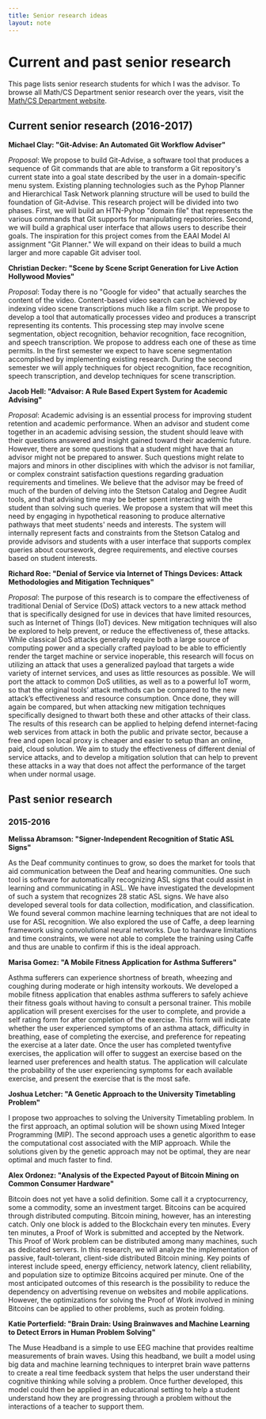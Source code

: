 ```yaml
---
title: Senior research ideas
layout: note
---
```


# Current and past senior research

This page lists senior research students for which I was the advisor. To browse all Math/CS Department senior research over the years, visit the [Math/CS Department website](https://www2.stetson.edu/mathcs/).

## Current senior research (2016-2017)

**Michael Clay: "Git-Advise: An Automated Git Workflow Adviser"**

*Proposal*: We propose to build Git-Advise, a software tool that produces a sequence of Git commands that are able to transform a Git repository's current state into a goal state described by the user in a domain-specific menu system. Existing planning technologies such as the Pyhop Planner and Hierarchical Task Network planning structure will be used to build the foundation of Git-Advise. This research project will be divided into two phases. First, we will build an HTN-Pyhop "domain file" that represents the various commands that Git supports for manipulating repositories. Second, we will build a graphical user interface that allows users to describe their goals. The inspiration for this project comes from the EAAI Model AI assignment "Git Planner." We will expand on their ideas to build a much larger and more capable Git adviser tool.

**Christian Decker: "Scene by Scene Script Generation for Live Action Hollywood Movies"**

*Proposal*: Today there is no "Google for video" that actually searches the content of the video. Content-based video search can be achieved by indexing video scene transcriptions much like a film script. We propose to develop a tool that automatically processes video and produces a transcript representing its contents. This processing step may involve scene segmentation, object recognition, behavior recognition, face recognition, and speech transcription. We propose to address each one of these as time permits. In the first semester we expect to have scene segmentation accomplished by implementing existing research. During the second semester we will apply techniques for object recognition, face recognition, speech transcription, and develop techniques for scene transcription.

**Jacob Hell: "Advaisor: A Rule Based Expert System for Academic Advising"**

*Proposal*: Academic advising is an essential process for improving student retention and academic performance. When an advisor and student come together in an academic advising session, the student should leave with their questions answered and insight gained toward their academic future. However, there are some questions that a student might have that an advisor might not be prepared to answer. Such questions might relate to majors and minors in other disciplines with which the advisor is not familiar, or complex constraint satisfaction questions regarding graduation requirements and timelines. We believe that the advisor may be freed of much of the burden of delving into the Stetson Catalog and Degree Audit tools, and that advising time may be better spent interacting with the student than solving such queries. We propose a system that will meet this need by engaging in hypothetical reasoning to produce alternative pathways that meet students' needs and interests. The system will internally represent facts and constraints from the Stetson Catalog and provide advisors and students with a user interface that supports complex queries about coursework, degree requirements, and elective courses based on student interests.

**Richard Roe: "Denial of Service via Internet of Things Devices: Attack Methodologies and Mitigation Techniques"**

*Proposal*: The purpose of this research is to compare the effectiveness of traditional Denial of Service (DoS) attack vectors to a new attack method that is specifically designed for use in devices that have limited resources, such as Internet of Things (IoT) devices. New mitigation techniques will also be explored to help prevent, or reduce the effectiveness of, these attacks. While classical DoS attacks generally require both a large source of computing power and a specially crafted payload to be able to efficiently render the target machine or service inoperable, this research will focus on utilizing an attack that uses a generalized payload that targets a wide variety of internet services, and uses as little resources as possible. We will port the attack to common DoS utilities, as well as to a powerful IoT worm, so that the original tools’ attack methods can be compared to the new attack’s effectiveness and resource consumption. Once done, they will again be compared, but when attacking new mitigation techniques specifically designed to thwart both these and other attacks of their class. The results of this research can be applied to helping defend internet-facing web services from attack in both the public and private sector, because a free and open local proxy is cheaper and easier to setup than an online, paid, cloud solution. We aim to study the effectiveness of different denial of service attacks, and to develop a mitigation solution that can help to prevent these attacks in a way that does not affect the performance of the target when under normal usage.

## Past senior research

### 2015-2016

**Melissa Abramson: "Signer-Independent Recognition of Static ASL Signs"**

As the Deaf community continues to grow, so does the market for tools that aid communication between the Deaf and hearing communities. One such tool is software for automatically recognizing ASL signs that could assist in learning and communicating in ASL. We have investigated the development of such a system that recognizes 28 static ASL signs. We have also developed several tools for data collection, modification, and classification. We found several common machine learning techniques that are not ideal to use for ASL recognition. We also explored the use of Caffe, a deep learning framework using convolutional neural networks. Due to hardware limitations and time constraints, we were not able to complete the training using Caffe and thus are unable to confirm if this is the ideal approach.

**Marisa Gomez: "A Mobile Fitness Application for Asthma Sufferers"**

Asthma sufferers can experience shortness of breath, wheezing and coughing during moderate or high intensity workouts. We developed a mobile fitness application that enables asthma sufferers to safely achieve their fitness goals without having to consult a personal trainer. This mobile application will present exercises for the user to complete, and provide a self rating form for after completion of the exercise. This form will indicate whether the user experienced symptoms of an asthma attack, difficulty in breathing, ease of completing the exercise, and preference for repeating the exercise at a later date. Once the user has completed twenty­five exercises, the application will offer to suggest an exercise based on the learned user preferences and health status. The application will calculate the probability of the user experiencing symptoms for each available exercise, and present the exercise that is the most safe.

**Joshua Letcher: "A Genetic Approach to the University Timetabling Problem"**

I propose two approaches to solving the University Timetabling problem. In the first approach, an optimal solution will be shown using Mixed Integer Programming (MIP). The second approach uses a genetic algorithm to ease the computational cost associated with the MIP approach. While the solutions given by the genetic approach may not be optimal, they are near optimal and much faster to find.

**Alex Ordonez: "Analysis of the Expected Payout of Bitcoin Mining on Common Consumer Hardware"**

Bitcoin does not yet have a solid definition. Some call it a cryptocurrency, some a commodity, some an investment target. Bitcoins can be acquired through distributed computing. Bitcoin mining, however, has an interesting catch. Only one block is added to the Blockchain every ten minutes. Every ten minutes, a Proof of Work is submitted and accepted by the Network. This Proof of Work problem can be distributed among many machines, such as dedicated servers. In this research, we will analyze the implementation of passive, fault-tolerant, client-side distributed Bitcoin mining. Key points of interest include speed, energy efficiency, network latency, client reliability, and population size to optimize Bitcoins acquired per minute. One of the most anticipated outcomes of this research is the possibility to reduce the dependency on advertising revenue on websites and mobile applications. However, the optimizations for solving the Proof of Work involved in mining Bitcoins can be applied to other problems, such as protein folding.

**Katie Porterfield: "Brain Drain: Using Brainwaves and Machine Learning to Detect Errors in Human Problem Solving"**

The Muse Headband is a simple to use EEG machine that provides real­time measurements of brain waves. Using this headband, we built a model using big data and machine learning techniques to interpret brain wave patterns to create a real time feedback system that helps the user understand their cognitive thinking while solving a problem. Once further developed, this model could then be applied in an educational setting to help a student understand how they are progressing through a problem without the interactions of a teacher to support them.

